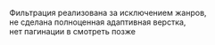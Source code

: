 Фильтрация реализована за исключением жанров,\
не сделана полноценная адаптивная верстка,\
нет пагинации в смотреть позже
